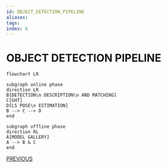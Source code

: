 ```yaml
---
id: OBJECT_DETECTION_PIPELINE
aliases: 
tags: 
index: 6
---
```


# OBJECT DETECTION PIPELINE

```mermaid
flowchart LR

subgraph online phase
direction LR
B[DETECTION\n DESCRIPTION\n AND MATCHING]
C[GHT]
D[LS POSE\n ESTIMATION]
B --> C --> D
end

subgraph offline phase
direction RL
A[MODEL GALLERY]
A --> B & C
end
```
[PREVIOUS](GENERALIZED_HUGH_TRANSFORM.md)
